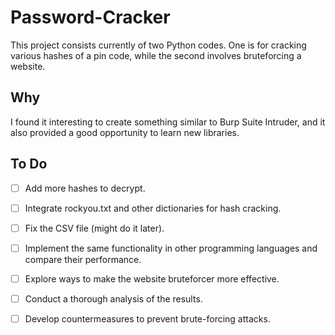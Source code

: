 # Password-Cracker

This project consists currently of two Python codes. One is for cracking various hashes of a pin code, while the second involves bruteforcing a website.

## Why

I found it interesting to create something similar to Burp Suite Intruder, and it also provided a good opportunity to learn new libraries.

## To Do

- [ ] Add more hashes to decrypt.
- [ ] Integrate rockyou.txt and other dictionaries for hash cracking.
- [ ] Fix the CSV file (might do it later).
- [ ] Implement the same functionality in other programming languages and compare their performance.
- [ ] Explore ways to make the website bruteforcer more effective.
- [ ] Conduct a thorough analysis of the results.
- [ ] Develop countermeasures to prevent brute-forcing attacks.

